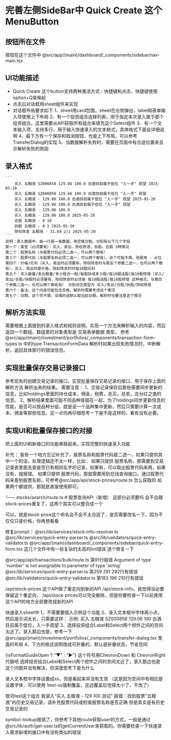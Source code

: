 # 完善左侧SideBar中 Quick Create 这个MenuButton
## 按钮所在文件
 按钮在这个文件中 @src/app/(main)/dashboard/_components/sidebar/nav-main.tsx
## UI功能描述
 - Quick Create 这个button支持两种激活方式：快捷键和点击，快捷键使用option+Q来唤起
 - 点击后对话框用sheet组件来实现
 - 对话框布局要求如下
  1、sheet用card包围，sheet在左侧弹出，label和表单输入项使用上下布局
  2、有一个投资组合选择列表，用于指定本次录入属于那个投资组合。这里需要从API获取所有组合来填充这个Select组件
  3、有一个文本输入项，支持多行，用于输入快速录入的文本格式，具体格式下面会详细说明
  4、最下方有一个保存和取消按钮，也是上下布局，可以参考TransferDialog的实现
  5、当数据解析失败时，需要在页面中有合适位置来显示解析失败的原因

## 录入格式
    ```
        买入 五粮液 SZ000858 129.06 100.0 白酒目前属于低位 "入一手" 观望 2025-05-20
        买入 五粮液 SZ000858 129.06 100.0 白酒目前属于低位 "入一手" 观望 
        买入 五粮液 - 129.06 100.0 白酒目前属于低位 "入一手" 观望 2025-05-20
        买入 五粮液 - 129.06 100.0 白酒目前属于低位 "入一手" 观望
        买入 五粮液 - 129.06 100.0
        买入 五粮液 - 129.06 100.0 2025-05-20
        合股 五粮液 - 0 10
        拆股 五粮液 - 0 2 2025-05-20
        除权除息 五粮液 - 31.69 2|1 2025-05-20
    ```
    说明：录入数据中，每一行是一条数据，用空格分割。分别有以下几个字段
    第一个：类型（必须要有）：买入，卖出，除权除息，拆股，合股 5种情况
    第二个：股票名称（与股票代码必须二选一，可以两个都有）
    第三个：股票代码（与股票名称必须二选一，可以两个都有），这个可能不填，但是用 - 占位
    第四个：价格/红利（买入，卖出时必须要有，除权除息时与第五个参数二选一，也可以两个都有），买入、卖出时是价格，除权除息时时每10股红利
    第五个：买入数量/卖出数量/多少股合一股/每股拆成多少股/每10股送股|每10股转增（买入/卖出/合股/拆股时必须要有，除权除息时必须是 每10股送股|每10股转增 这种格式，与第四个参数二选一，也可以两个都有有） 分别对应类型为 买入/卖出/合股/拆股/除权除息
    第六个：备注，这个内容可能包含空格，解析时需要考虑这个情况
    第七个：日期，这个可不填，没填的话默认取当前日期，解析时也要注意这个情况

## 解析方法实现
 需要根据上面提到的录入格式和规则说明，实现一个方法来解析输入的内容，然后返回一个数组，数组里的对象类型是 交易表单数据 类型，
 参考 @src/app/(main)/investment/portfolios/_components/transaction-form-types.ts  中的type TransactionFormData
 解析时如果出现失败情况时，中断解析，返回具体那行的错误信息。

 ## 实现批量保存交易记录接口
 参考现有的创建交易记录的接口，实现批量保存交易记录的接口，用于保存上面的 解析方法 解析出来的结果。
 需要注意：
 1、交易记录保存后那些需要同步更新的信息，比如holdings里面的持仓成本，佣金，税费，总买，总卖，总分红之类的信息。
 2、解析结果里面可能不同品种穿插在一起，为了holdings同步更新信息的性能，是否可以按品种分组，就是说一个品种集中更新，然后只需要计算一次成本，佣金等那些信息。这一点你再仔细思考一下是不是这样的，看有没有必要。

 ## 实现UI和批量保存接口的对接
 把上面的UI和新接口的功能串联起来，实现完整的快速录入功能


 补充：
 我有一个地方忘记补充了，股票名称和股票代码是二选一，如果只提供其中一个的话，处理逻辑还不太一样，比如：
 如果只提供 股票名称，那需要到交易记录表里面去查是否已有相同名字的记录，如果有，可以取出股票代码来用，如果没有，就报错。
 如果只提供 股票代码，那就需要用到在线查询接口，通过股票代码来查到股票名称。可参考@src/app/api/stock-prices/route.ts 怎么获取的
 如果两个都提供，那就是直接使用即可。

└── stocks/search/route.ts      # 股票查询API（新增）  这部分必须要吗 会不会跟stock-prices重复了，这两个其实可以整合成一个

 可以，就是stock-price这个命名会不会不太合适了，是否需要改名一下，因为不仅仅只是价格，你再想看看



 修复prompt：
 @src/lib/services/stock-info-resolver.ts
 @src/lib/services/quick-entry-parser.ts
 @src/lib/validators/quick-entry-validator.ts
 @src/app/(main)/dashboard/_components/sidebar/quick-entry-form.tsx
 这几个文件中有一些复杂的太高的lint错误 逐个修复一下

 @src/app/api/transactions/bulk/route.ts 第91行报错 Argument of type 'number' is not assignable to parameter of type 'string'
 @src/lib/services/quick-entry-parser.ts 第259 291 292行有错误
 @src/lib/validators/quick-entry-validator.ts 第183 196 210行有错误


 /api/stock-prices 这个API做了重定向到新的API /api/stock-info，我觉得没必要保留这个重定向， /api/stock-prices可以完全删除，但是你要检查一下以前使用这个API的地方全部要改成新的API

快速录入sheet中
1、不需要要插入示例这个功能
2、录入文本框中字体再小点，然后提示词太长，只需要这样： 示例: 买入 五粮液 SZ000858 129.06 100 白酒目前属于低位，入一手观望
3、选择投资组合Label和Select两个控件之间的空间太近了，录入那边也是，参考一下 @src/app/(main)/investment/portfolios/_components/transfer-dialog.tsx 里面的布局
4、下方的格式说明改成可折叠的，默认是折叠状态，节省空间

{isFormatGuideOpen ? "▼" : "▶"} 这个符号用ChevronDown 和 ChevronRight代替吧
选择投资组合Label和Select两个控件之间的空间太近了，录入那边也是 这个问题并没有解决，你深度思考下是为什么


录入文本框中字体设置成xs，但是看起来并没有生效 
（这是因为空间中有相应是设置字体，可以使用 !text-xs强制覆盖，这边覆盖后觉得太小了，不改了）


银河test这个组合 我录入“买入 五粮液 - 129 100 测试” 报错：找到股票"五粮液"的历史交易记录，请补充股票代码或检查股票名称是否正确
但是真实是有历史交易记录的


symbol-lookup报错了，你参考下其他route获取user的方式，一般是通过@src/lib/auth/get-user.ts的getCurrentUser来获取的。你需要检查一下快速录入需求新增的接口中有没有类似的错误